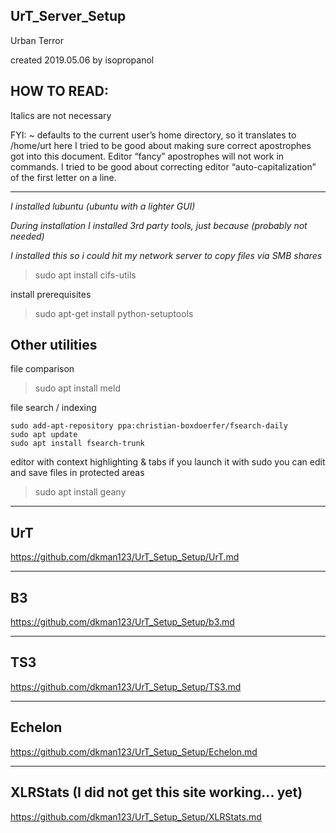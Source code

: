 ## UrT_Server_Setup
Urban Terror

created 2019.05.06
by isopropanol

## HOW TO READ: 
Italics are not necessary

FYI:
~ defaults to the current user’s home directory, so it translates to /home/urt here
I tried to be good about making sure correct apostrophes got into this document. Editor “fancy” apostrophes will not work in commands.
I tried to be good about correcting editor “auto-capitalization” of the first letter on a line.

------

*I installed lubuntu (ubuntu with a lighter GUI)*

*During installation I installed 3rd party tools, just because (probably not needed)*

*I installed this so i could hit my network server to copy files via SMB shares*
> sudo apt install cifs-utils

install prerequisites
> sudo apt-get install python-setuptools

## Other utilities

file comparison
> sudo apt install meld

file search / indexing
```
sudo add-apt-repository ppa:christian-boxdoerfer/fsearch-daily
sudo apt update 
sudo apt install fsearch-trunk
```

editor with context highlighting & tabs
if you launch it with sudo you can edit and save files in protected areas
> sudo apt install geany

--------

## UrT
https://github.com/dkman123/UrT_Setup_Setup/UrT.md

----

## B3
https://github.com/dkman123/UrT_Setup_Setup/b3.md

------

## TS3
https://github.com/dkman123/UrT_Setup_Setup/TS3.md

----

## Echelon
https://github.com/dkman123/UrT_Setup_Setup/Echelon.md

----

## XLRStats (I did not get this site working... yet)
https://github.com/dkman123/UrT_Setup_Setup/XLRStats.md

